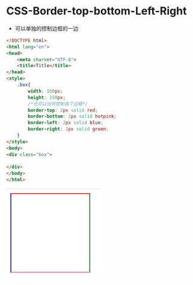# CSS-Border-top-bottom-Left-Right

- 可以单独的控制边框的一边

```html
<!DOCTYPE html>
<html lang="en">
<head>
    <meta charset="UTF-8">
    <title>Title</title>
</head>
<style>
    .box{
        width: 150px;
        height: 150px;
        /*也可以分开控制各个边框*/
        border-top: 2px solid red;
        border-bottom: 2px solid hotpink;
        border-left: 2px solid blue;
        border-right: 2px solid green;
    }
</style>
<body>
<div class="box">

</div>
</body>
</html>
```

![image-20220616180119170](image-20220616180119170.png)